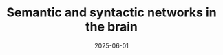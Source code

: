 ---
title: Semantic and syntactic networks in the brain
authors:
- admin
- Gesa Hartwigsen
date: "2025-06-01"
#publishDate: '2024-12-02'
publication_types:
- chapter
container-title: '*Transcranial Electrical Stimulation in Aphasia and Acquired Language Disorders*'

publication: '*Transcranial Electrical Stimulation in Aphasia and Acquired Language Disorders*'

#chapter-number: '7'
#number-of-pages: '26'
language: "de"
publisher: Springer Nature
publisher-place: Berlin, Germany
status: 'forthcoming'

tags:
- Language
- Semantic Cognition
- Book chapter

featured: false

url_pdf: ''
url_code: ''
url_dataset: ''
url_poster: ''
url_project: ''
url_slides: ''
url_source: ''
url_video: ''

# Associated Projects (optional).
#   Associate this publication with one or more of your projects.
#   Simply enter your project's folder or file name without extension.
#   E.g. `internal-project` references `content/project/internal-project/index.md`.
#   Otherwise, set `projects: []`.
projects: []

reading_time: false
share: false
profile: false
---